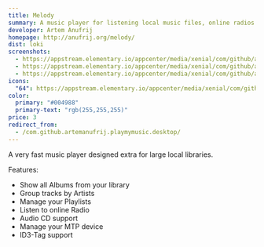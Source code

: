 ```yaml
---
title: Melody
summary: A music player for listening local music files, online radios and Audio CD's.
developer: Artem Anufrij
homepage: http://anufrij.org/melody/
dist: loki
screenshots:
  - https://appstream.elementary.io/appcenter/media/xenial/com/github/artemanufrij.playmymusic.desktop/EF4377EDE3CAE5454BDF3B9E4BA22A61/screenshots/image-1_orig.png
  - https://appstream.elementary.io/appcenter/media/xenial/com/github/artemanufrij.playmymusic.desktop/EF4377EDE3CAE5454BDF3B9E4BA22A61/screenshots/image-2_orig.png
  - https://appstream.elementary.io/appcenter/media/xenial/com/github/artemanufrij.playmymusic.desktop/EF4377EDE3CAE5454BDF3B9E4BA22A61/screenshots/image-3_orig.png
icons:
  "64": https://appstream.elementary.io/appcenter/media/xenial/com/github/artemanufrij.playmymusic.desktop/EF4377EDE3CAE5454BDF3B9E4BA22A61/icons/64x64/com.github.artemanufrij.playmymusic_com.github.artemanufrij.playmymusic.png
color:
  primary: "#004988"
  primary-text: "rgb(255,255,255)"
price: 3
redirect_from:
  - /com.github.artemanufrij.playmymusic.desktop/
---
```


<p>A very fast music player designed extra for large local libraries.</p>
<p>Features:</p>
<ul>
  <li>Show all Albums from your library</li>
  <li>Group tracks by Artists</li>
  <li>Manage your Playlists</li>
  <li>Listen to online Radio</li>
  <li>Audio CD support</li>
  <li>Manage your MTP device</li>
  <li>ID3-Tag support</li>
</ul>